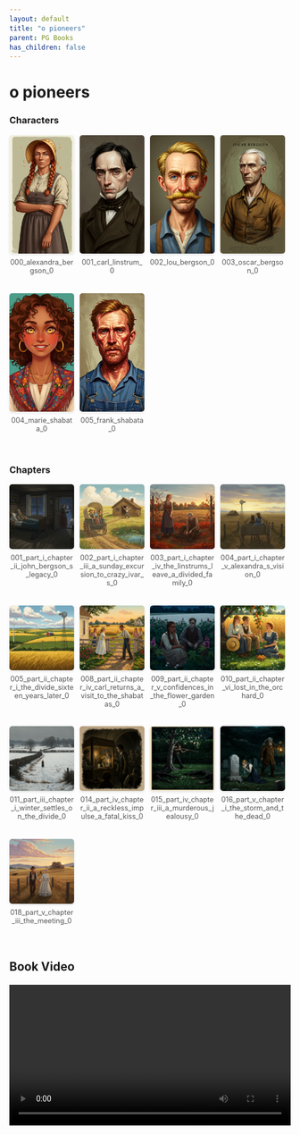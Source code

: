 ```yaml
---
layout: default
title: "o pioneers"
parent: PG Books
has_children: false
---
```



<style>
.image-gallery {
  display: flex;
  flex-wrap: wrap;
  justify-content: space-between;
  margin-bottom: 20px;
}

.image-row {
  display: flex;
  justify-content: flex-start;
  width: 100%;
  margin-bottom: 20px;
}

.image-item {
  width: 23%;
  margin-right: 2%;
  text-align: center;
}

.image-item:last-child {
  margin-right: 0;
}

.image-item img {
  width: 100%;
  height: auto;
  object-fit: cover;
  border-radius: 5px;
  box-shadow: 0 2px 4px rgba(0,0,0,0.1);
}

.image-item p {
  margin-top: 5px;
  font-size: 0.9em;
  color: #555;
}

.video-container {
  margin: 20px 0;
}
</style>


# o pioneers

<h3>Characters</h3>
<div class="image-gallery">
<div class="image-row">
  <div class="image-item">
    <img src="../../assets/pg_books_ai_generated_photos/o_pioneers/characters/000_alexandra_bergson_0.png" alt="000_alexandra_bergson_0">
    <p>000_alexandra_bergson_0</p>
  </div>
  <div class="image-item">
    <img src="../../assets/pg_books_ai_generated_photos/o_pioneers/characters/001_carl_linstrum_0.png" alt="001_carl_linstrum_0">
    <p>001_carl_linstrum_0</p>
  </div>
  <div class="image-item">
    <img src="../../assets/pg_books_ai_generated_photos/o_pioneers/characters/002_lou_bergson_0.png" alt="002_lou_bergson_0">
    <p>002_lou_bergson_0</p>
  </div>
  <div class="image-item">
    <img src="../../assets/pg_books_ai_generated_photos/o_pioneers/characters/003_oscar_bergson_0.png" alt="003_oscar_bergson_0">
    <p>003_oscar_bergson_0</p>
  </div>
</div>
<div class="image-row">
  <div class="image-item">
    <img src="../../assets/pg_books_ai_generated_photos/o_pioneers/characters/004_marie_shabata_0.png" alt="004_marie_shabata_0">
    <p>004_marie_shabata_0</p>
  </div>
  <div class="image-item">
    <img src="../../assets/pg_books_ai_generated_photos/o_pioneers/characters/005_frank_shabata_0.png" alt="005_frank_shabata_0">
    <p>005_frank_shabata_0</p>
  </div>
</div>
</div>

<h3>Chapters</h3>
<div class="image-gallery">
<div class="image-row">
  <div class="image-item">
    <img src="../../assets/pg_books_ai_generated_photos/o_pioneers/chapters/001_part_i_chapter_ii_john_bergson_s_legacy_0.png" alt="001_part_i_chapter_ii_john_bergson_s_legacy_0">
    <p>001_part_i_chapter_ii_john_bergson_s_legacy_0</p>
  </div>
  <div class="image-item">
    <img src="../../assets/pg_books_ai_generated_photos/o_pioneers/chapters/002_part_i_chapter_iii_a_sunday_excursion_to_crazy_ivar_s_0.png" alt="002_part_i_chapter_iii_a_sunday_excursion_to_crazy_ivar_s_0">
    <p>002_part_i_chapter_iii_a_sunday_excursion_to_crazy_ivar_s_0</p>
  </div>
  <div class="image-item">
    <img src="../../assets/pg_books_ai_generated_photos/o_pioneers/chapters/003_part_i_chapter_iv_the_linstrums_leave_a_divided_family_0.png" alt="003_part_i_chapter_iv_the_linstrums_leave_a_divided_family_0">
    <p>003_part_i_chapter_iv_the_linstrums_leave_a_divided_family_0</p>
  </div>
  <div class="image-item">
    <img src="../../assets/pg_books_ai_generated_photos/o_pioneers/chapters/004_part_i_chapter_v_alexandra_s_vision_0.png" alt="004_part_i_chapter_v_alexandra_s_vision_0">
    <p>004_part_i_chapter_v_alexandra_s_vision_0</p>
  </div>
</div>
<div class="image-row">
  <div class="image-item">
    <img src="../../assets/pg_books_ai_generated_photos/o_pioneers/chapters/005_part_ii_chapter_i_the_divide_sixteen_years_later_0.png" alt="005_part_ii_chapter_i_the_divide_sixteen_years_later_0">
    <p>005_part_ii_chapter_i_the_divide_sixteen_years_later_0</p>
  </div>
  <div class="image-item">
    <img src="../../assets/pg_books_ai_generated_photos/o_pioneers/chapters/008_part_ii_chapter_iv_carl_returns_a_visit_to_the_shabatas_0.png" alt="008_part_ii_chapter_iv_carl_returns_a_visit_to_the_shabatas_0">
    <p>008_part_ii_chapter_iv_carl_returns_a_visit_to_the_shabatas_0</p>
  </div>
  <div class="image-item">
    <img src="../../assets/pg_books_ai_generated_photos/o_pioneers/chapters/009_part_ii_chapter_v_confidences_in_the_flower_garden_0.png" alt="009_part_ii_chapter_v_confidences_in_the_flower_garden_0">
    <p>009_part_ii_chapter_v_confidences_in_the_flower_garden_0</p>
  </div>
  <div class="image-item">
    <img src="../../assets/pg_books_ai_generated_photos/o_pioneers/chapters/010_part_ii_chapter_vi_lost_in_the_orchard_0.png" alt="010_part_ii_chapter_vi_lost_in_the_orchard_0">
    <p>010_part_ii_chapter_vi_lost_in_the_orchard_0</p>
  </div>
</div>
<div class="image-row">
  <div class="image-item">
    <img src="../../assets/pg_books_ai_generated_photos/o_pioneers/chapters/011_part_iii_chapter_i_winter_settles_on_the_divide_0.png" alt="011_part_iii_chapter_i_winter_settles_on_the_divide_0">
    <p>011_part_iii_chapter_i_winter_settles_on_the_divide_0</p>
  </div>
  <div class="image-item">
    <img src="../../assets/pg_books_ai_generated_photos/o_pioneers/chapters/014_part_iv_chapter_ii_a_reckless_impulse_a_fatal_kiss_0.png" alt="014_part_iv_chapter_ii_a_reckless_impulse_a_fatal_kiss_0">
    <p>014_part_iv_chapter_ii_a_reckless_impulse_a_fatal_kiss_0</p>
  </div>
  <div class="image-item">
    <img src="../../assets/pg_books_ai_generated_photos/o_pioneers/chapters/015_part_iv_chapter_iii_a_murderous_jealousy_0.png" alt="015_part_iv_chapter_iii_a_murderous_jealousy_0">
    <p>015_part_iv_chapter_iii_a_murderous_jealousy_0</p>
  </div>
  <div class="image-item">
    <img src="../../assets/pg_books_ai_generated_photos/o_pioneers/chapters/016_part_v_chapter_i_the_storm_and_the_dead_0.png" alt="016_part_v_chapter_i_the_storm_and_the_dead_0">
    <p>016_part_v_chapter_i_the_storm_and_the_dead_0</p>
  </div>
</div>
<div class="image-row">
  <div class="image-item">
    <img src="../../assets/pg_books_ai_generated_photos/o_pioneers/chapters/018_part_v_chapter_iii_the_meeting_0.png" alt="018_part_v_chapter_iii_the_meeting_0">
    <p>018_part_v_chapter_iii_the_meeting_0</p>
  </div>
</div>
</div>

<h2>Book Video</h2>
<div class="video-container">
  <video controls width="100%">
    <source src="../../assets/pg_books_ai_generated_videos/o_pioneers.mp4" type="video/mp4">
    Your browser does not support the video tag.
  </video>
</div>

